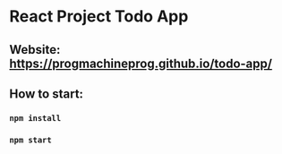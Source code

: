 # React Project Todo App

## Website: https://progmachineprog.github.io/todo-app/

## How to start:
### `npm install`
### `npm start`
